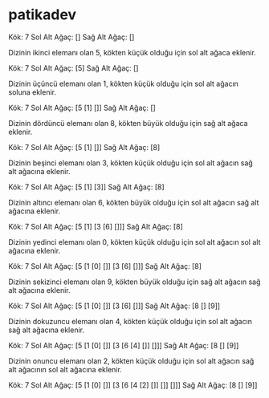 # patikadev

Kök: 7
Sol Alt Ağaç: []
Sağ Alt Ağaç: []

Dizinin ikinci elemanı olan 5, kökten küçük olduğu için sol alt ağaca eklenir.

Kök: 7
Sol Alt Ağaç: [5]
Sağ Alt Ağaç: []

Dizinin üçüncü elemanı olan 1, kökten küçük olduğu için sol alt ağacın soluna eklenir.

Kök: 7
Sol Alt Ağaç: [5 [1] []]
Sağ Alt Ağaç: []

Dizinin dördüncü elemanı olan 8, kökten büyük olduğu için sağ alt ağaca eklenir.

Kök: 7
Sol Alt Ağaç: [5 [1] []]
Sağ Alt Ağaç: [8]

Dizinin beşinci elemanı olan 3, kökten küçük olduğu için sol alt ağacın sağ alt ağacına eklenir.

Kök: 7
Sol Alt Ağaç: [5 [1] [3]]
Sağ Alt Ağaç: [8]

Dizinin altıncı elemanı olan 6, kökten büyük olduğu için sol alt ağacın sağ alt ağacına eklenir.

Kök: 7
Sol Alt Ağaç: [5 [1] [3 [6] []]]
Sağ Alt Ağaç: [8]

Dizinin yedinci elemanı olan 0, kökten küçük olduğu için sol alt ağacın sol alt ağacına eklenir.

Kök: 7
Sol Alt Ağaç: [5 [1 [0] []] [3 [6] []]]
Sağ Alt Ağaç: [8]

Dizinin sekizinci elemanı olan 9, kökten büyük olduğu için sağ alt ağacın sağ alt ağacına eklenir.

Kök: 7
Sol Alt Ağaç: [5 [1 [0] []] [3 [6] []]]
Sağ Alt Ağaç: [8 [] [9]]

Dizinin dokuzuncu elemanı olan 4, kökten küçük olduğu için sol alt ağacın sağ alt ağacına eklenir.

Kök: 7
Sol Alt Ağaç: [5 [1 [0] []] [3 [6 [4] []] []]]
Sağ Alt Ağaç: [8 [] [9]]

Dizinin onuncu elemanı olan 2, kökten küçük olduğu için sol alt ağacın sağ alt ağacının sol alt ağacına eklenir.

Kök: 7
Sol Alt Ağaç: [5 [1 [0] []] [3 [6 [4 [2] []] []] []]]
Sağ Alt Ağaç: [8 [] [9]]
